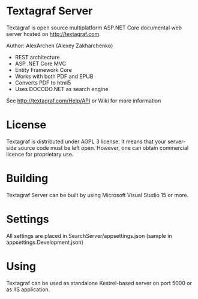 # Textagraf Server
Textagraf is open source multiplatform ASP.NET Core documental web server hosted on http://textagraf.com.

Author: AlexArchen (Alexey Zakharchenko)

- REST architecture
- ASP .NET Core MVC
- Entity Framework Core
- Works with both PDF and EPUB
- Converts PDF to html5
- Uses DOCODO.NET as search engine

See http://textagraf.com/Help/API or Wiki for more information

# License
Textagraf is distributed under AGPL 3 license. It means that your server-side source code must be left open.
However, one can obtain commercial licence for proprietary use.

# Building
Textagraf Server can be built by using Microsoft Visual Studio 15 or more.

# Settings
All settings are placed in SearchServer/appsettings.json (sample in appsettings.Development.json)

# Using
Textagraf can be used as standalone Kestrel-based server on port 5000 or as IIS application.


